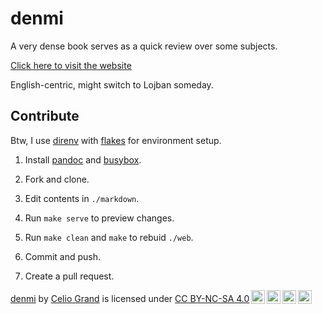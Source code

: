 # denmi

A very dense book serves as a quick review over some subjects.

[Click here to visit the website](https://denmi.c31.io)

English-centric, might switch to Lojban someday.

## Contribute

Btw, I use [direnv](https://github.com/direnv/direnv) with [flakes](https://wiki.nixos.org/wiki/Flakes) for environment setup.

1. Install [pandoc](https://pandoc.org) and [busybox](https://www.busybox.net).

2. Fork and clone.

3. Edit contents in `./markdown`.

4. Run `make serve` to preview changes.

5. Run `make clean` and `make` to rebuid `./web`.

6. Commit and push.

7. Create a pull request.

<p xmlns:cc="http://creativecommons.org/ns#" xmlns:dct="http://purl.org/dc/terms/"><a property="dct:title" rel="cc:attributionURL" href="https://github.com/c31io/denmi">denmi</a> by <a rel="cc:attributionURL dct:creator" property="cc:attributionName" href="https://c31.io">Celio Grand</a> is licensed under <a href="https://creativecommons.org/licenses/by-nc-sa/4.0/?ref=chooser-v1" target="_blank" rel="license noopener noreferrer" style="display:inline-block;">CC BY-NC-SA 4.0<img style="height:22px!important;margin-left:3px;vertical-align:text-bottom;" src="https://mirrors.creativecommons.org/presskit/icons/cc.svg?ref=chooser-v1" alt=""><img style="height:22px!important;margin-left:3px;vertical-align:text-bottom;" src="https://mirrors.creativecommons.org/presskit/icons/by.svg?ref=chooser-v1" alt=""><img style="height:22px!important;margin-left:3px;vertical-align:text-bottom;" src="https://mirrors.creativecommons.org/presskit/icons/nc.svg?ref=chooser-v1" alt=""><img style="height:22px!important;margin-left:3px;vertical-align:text-bottom;" src="https://mirrors.creativecommons.org/presskit/icons/sa.svg?ref=chooser-v1" alt=""></a></p>
